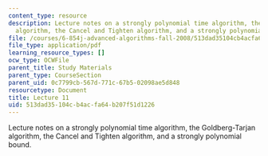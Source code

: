 ```yaml
---
content_type: resource
description: Lecture notes on a strongly polynomial time algorithm, the Goldberg-Tarjan
  algorithm, the Cancel and Tighten algorithm, and a strongly polynomial bound.
file: /courses/6-854j-advanced-algorithms-fall-2008/513dad35104cb4acfa64b207f51d1226_lect10_22.pdf
file_type: application/pdf
learning_resource_types: []
ocw_type: OCWFile
parent_title: Study Materials
parent_type: CourseSection
parent_uid: 0c7799cb-567d-771c-67b5-02098ae5d848
resourcetype: Document
title: Lecture 11
uid: 513dad35-104c-b4ac-fa64-b207f51d1226
---
```

Lecture notes on a strongly polynomial time algorithm, the Goldberg-Tarjan algorithm, the Cancel and Tighten algorithm, and a strongly polynomial bound.

